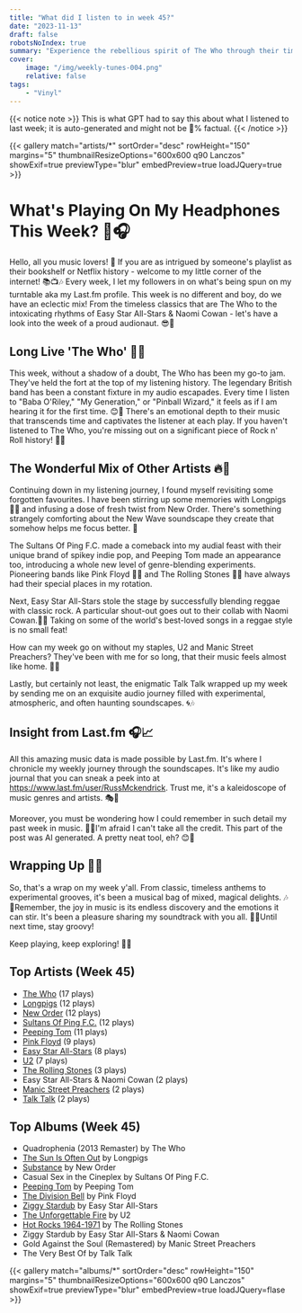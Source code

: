 ```yaml
---
title: "What did I listen to in week 45?"
date: "2023-11-13"
draft: false
robotsNoIndex: true
summary: "Experience the rebellious spirit of The Who through their timeless tunes. Their lyrical adventures and captivating melodies will resonate with your inner rock fan!"
cover:
    image: "/img/weekly-tunes-004.png"
    relative: false
tags:
    - "Vinyl"
---
```


{{< notice note >}}
This is what GPT had to say this about what I listened to last week; it is auto-generated and might not be 💯% factual.
{{< /notice >}}

{{< gallery match="artists/*" sortOrder="desc" rowHeight="150" margins="5" thumbnailResizeOptions="600x600 q90 Lanczos" showExif=true previewType="blur" embedPreview=true loadJQuery=true >}}

# What's Playing On My Headphones This Week? 🎵🎧

Hello, all you music lovers! 🌟 If you are as intrigued by someone's playlist as their bookshelf or Netflix history - welcome to my little corner of the internet! 📚📺🎶 Every week, I let my followers in on what's being spun on my turntable aka my Last.fm profile. This week is no different and boy, do we have an eclectic mix! From the timeless classics that are The Who to the intoxicating rhythms of Easy Star All-Stars & Naomi Cowan - let's have a look into the week of a proud audionaut. 😎🚀

## Long Live 'The Who' 🤘😎

This week, without a shadow of a doubt, The Who has been my go-to jam. They've held the fort at the top of my listening history. The legendary British band has been a constant fixture in my audio escapades. Every time I listen to "Baba O'Riley," "My Generation," or "Pinball Wizard," it feels as if I am hearing it for the first time. 😊🎸 There's an emotional depth to their music that transcends time and captivates the listener at each play. If you haven't listened to The Who, you're missing out on a significant piece of Rock n' Roll history! 🎵🎤

## The Wonderful Mix of Other Artists 🔥🍻

Continuing down in my listening journey, I found myself revisiting some forgotten favourites. I have been stirring up some memories with Longpigs 🐷🎸 and infusing a dose of fresh twist from New Order. There's something strangely comforting about the New Wave soundscape they create that somehow helps me focus better. 🎵

The Sultans Of Ping F.C. made a comeback into my audial feast with their unique brand of spikey indie pop, and Peeping Tom made an appearance too, introducing a whole new level of genre-blending experiments. Pioneering bands like Pink Floyd 🌈✨ and The Rolling Stones 👅🎸 have always had their special places in my rotation.  

Next, Easy Star All-Stars stole the stage by successfully blending reggae with classic rock. A particular shout-out goes out to their collab with Naomi Cowan.🌴💃 Taking on some of the world's best-loved songs in a reggae style is no small feat! 

How can my week go on without my staples, U2 and Manic Street Preachers? They've been with me for so long, that their music feels almost like home. 🏡💚

Lastly, but certainly not least, the enigmatic Talk Talk wrapped up my week by sending me on an exquisite audio journey filled with experimental, atmospheric, and often haunting soundscapes. 🌀🎶

## Insight from Last.fm 🎧📈

All this amazing music data is made possible by Last.fm. It's where I chronicle my weekly journey through the soundscapes. It's like my audio journal that you can sneak a peek into at https://www.last.fm/user/RussMckendrick. Trust me, it's a kaleidoscope of music genres and artists. 🎭🌈

Moreover, you must be wondering how I could remember in such detail my past week in music. 🤔🎵I'm afraid I can't take all the credit. This part of the post was AI generated. A pretty neat tool, eh? 😊🤖

## Wrapping Up 🌠🔮

So, that's a wrap on my week y'all. From classic, timeless anthems to experimental grooves, it's been a musical bag of mixed, magical delights. 🎶🔮Remember, the joy in music is its endless discovery and the emotions it can stir. It's been a pleasure sharing my soundtrack with you all.  🌟💞Until next time, stay groovy!

Keep playing, keep exploring! 🎵✨

## Top Artists (Week 45)

- [The Who](https://www.mckendrick.rocks/artist/the-who/) (17 plays)
- [Longpigs](https://www.mckendrick.rocks/artist/longpigs/) (12 plays)
- [New Order](https://www.mckendrick.rocks/artist/new-order/) (12 plays)
- [Sultans Of Ping F.C.](https://www.mckendrick.rocks/artist/sultans-of-ping-f.c./) (12 plays)
- [Peeping Tom](https://www.mckendrick.rocks/artist/peeping-tom/) (11 plays)
- [Pink Floyd](https://www.mckendrick.rocks/artist/pink-floyd/) (9 plays)
- [Easy Star All-Stars](https://www.mckendrick.rocks/artist/easy-star-all-stars/) (8 plays)
- [U2](https://www.mckendrick.rocks/artist/u2/) (7 plays)
- [The Rolling Stones](https://www.mckendrick.rocks/artist/the-rolling-stones/) (3 plays)
- Easy Star All-Stars & Naomi Cowan (2 plays)
- [Manic Street Preachers](https://www.mckendrick.rocks/artist/manic-street-preachers/) (2 plays)
- [Talk Talk](https://www.mckendrick.rocks/artist/talk-talk/) (2 plays)


## Top Albums (Week 45)

- Quadrophenia (2013 Remaster) by The Who
- [The Sun Is Often Out](https://www.mckendrick.rocks/albums/the-sun-is-often-out-15537055/) by Longpigs
- [Substance](https://www.mckendrick.rocks/albums/substance-28848151/) by New Order
- Casual Sex in the Cineplex by Sultans Of Ping F.C.
- [Peeping Tom](https://www.mckendrick.rocks/albums/peeping-tom-28643479/) by Peeping Tom
- [The Division Bell](https://www.mckendrick.rocks/albums/the-division-bell-13718487/) by Pink Floyd
- [Ziggy Stardub](https://www.mckendrick.rocks/albums/ziggy-stardub-26844965/) by Easy Star All-Stars
- [The Unforgettable Fire](https://www.mckendrick.rocks/albums/the-unforgettable-fire-204237/) by U2
- [Hot Rocks 1964-1971](https://www.mckendrick.rocks/albums/hot-rocks-1964-1971-879358/) by The Rolling Stones
- Ziggy Stardub by Easy Star All-Stars & Naomi Cowan
- Gold Against the Soul (Remastered) by Manic Street Preachers
- The Very Best Of by Talk Talk


{{< gallery match="albums/*" sortOrder="desc" rowHeight="150" margins="5" thumbnailResizeOptions="600x600 q90 Lanczos" showExif=true previewType="blur" embedPreview=true loadJQuery=flase >}}